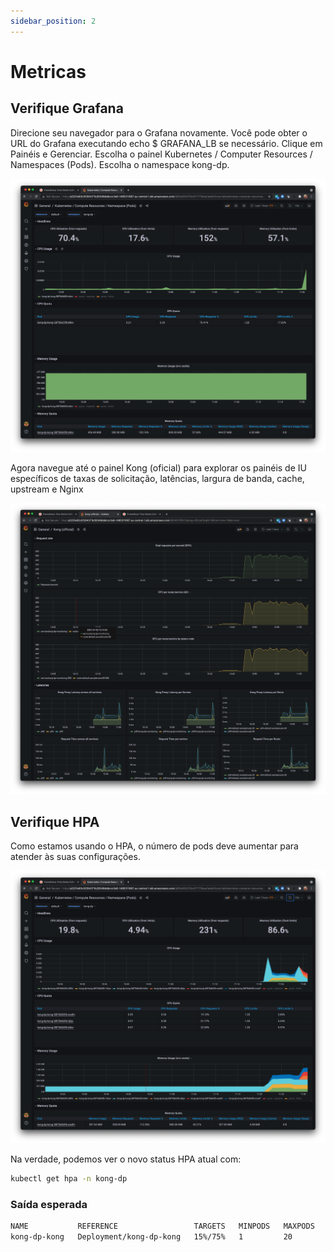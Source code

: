 ```yaml
---
sidebar_position: 2
---
```


# Metricas

## Verifique Grafana
Direcione seu navegador para o Grafana novamente. Você pode obter o URL do Grafana executando echo $ GRAFANA_LB se necessário. Clique em Painéis e Gerenciar. Escolha o painel Kubernetes / Computer Resources / Namespaces (Pods). Escolha o namespace kong-dp.

![Kong Metricas](../../images/grafana_pods1.png)

Agora navegue até o painel Kong (oficial) para explorar os painéis de IU específicos de taxas de solicitação, latências, largura de banda, cache, upstream e Nginx

![Kong Metricas HPA](../../images/grafana_dashboard1.png)

## Verifique HPA

Como estamos usando o HPA, o número de pods deve aumentar para atender às suas configurações.

![Kong Metricas HPA](../../images/grafana_pods2.png)

Na verdade, podemos ver o novo status HPA atual com:
```bash
kubectl get hpa -n kong-dp
```
### Saída esperada

```bash
NAME           REFERENCE                 TARGETS   MINPODS   MAXPODS   REPLICAS   AGE
kong-dp-kong   Deployment/kong-dp-kong   15%/75%   1         20        3          15h
``` 
